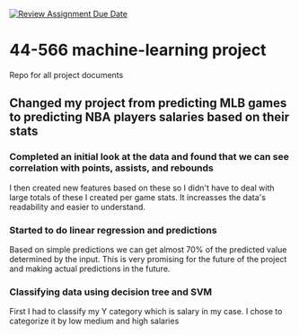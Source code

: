 [![Review Assignment Due Date](https://classroom.github.com/assets/deadline-readme-button-24ddc0f5d75046c5622901739e7c5dd533143b0c8e959d652212380cedb1ea36.svg)](https://classroom.github.com/a/7lKBcjfN)
# 44-566 machine-learning project
Repo for all project documents

## Changed my project from predicting MLB games to predicting NBA players salaries based on their stats
### Completed an initial look at the data and found that we can see correlation with points, assists, and rebounds
I then created new features based on these so I didn't have to deal with large totals of these I created per game stats. It increasses the data's readability and easier to understand. 

### Started to do linear regression and predictions
Based on simple predictions we can get almost 70% of the predicted value determined by the input. This is very promising for the future of the project and making actual predictions in the future.

### Classifying data using decision tree and SVM
First I had to classify my Y category which is salary in my case. I chose to categorize it by low medium and high salaries 